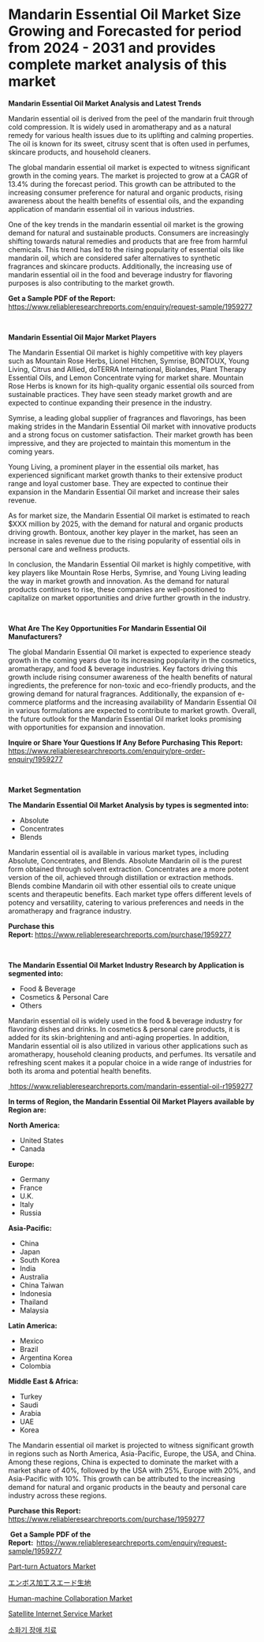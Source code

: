 <p><h1>Mandarin Essential Oil Market Size Growing and Forecasted for period from 2024 - 2031 and provides complete market analysis of this market</h1></p><p><strong>Mandarin Essential Oil Market Analysis and Latest Trends</strong></p>
<p><p>Mandarin essential oil is derived from the peel of the mandarin fruit through cold compression. It is widely used in aromatherapy and as a natural remedy for various health issues due to its uplifting and calming properties. The oil is known for its sweet, citrusy scent that is often used in perfumes, skincare products, and household cleaners.</p><p>The global mandarin essential oil market is expected to witness significant growth in the coming years. The market is projected to grow at a CAGR of 13.4% during the forecast period. This growth can be attributed to the increasing consumer preference for natural and organic products, rising awareness about the health benefits of essential oils, and the expanding application of mandarin essential oil in various industries.</p><p>One of the key trends in the mandarin essential oil market is the growing demand for natural and sustainable products. Consumers are increasingly shifting towards natural remedies and products that are free from harmful chemicals. This trend has led to the rising popularity of essential oils like mandarin oil, which are considered safer alternatives to synthetic fragrances and skincare products. Additionally, the increasing use of mandarin essential oil in the food and beverage industry for flavoring purposes is also contributing to the market growth.</p></p>
<p><strong>Get a Sample PDF of the Report:&nbsp;</strong> <a href="https://www.reliableresearchreports.com/enquiry/request-sample/1959277">https://www.reliableresearchreports.com/enquiry/request-sample/1959277</a></p>
<p>&nbsp;</p>
<p><strong>Mandarin Essential Oil Major Market Players</strong></p>
<p><p>The Mandarin Essential Oil market is highly competitive with key players such as Mountain Rose Herbs, Lionel Hitchen, Symrise, BONTOUX, Young Living, Citrus and Allied, doTERRA International, Biolandes, Plant Therapy Essential Oils, and Lemon Concentrate vying for market share. Mountain Rose Herbs is known for its high-quality organic essential oils sourced from sustainable practices. They have seen steady market growth and are expected to continue expanding their presence in the industry.</p><p>Symrise, a leading global supplier of fragrances and flavorings, has been making strides in the Mandarin Essential Oil market with innovative products and a strong focus on customer satisfaction. Their market growth has been impressive, and they are projected to maintain this momentum in the coming years.</p><p>Young Living, a prominent player in the essential oils market, has experienced significant market growth thanks to their extensive product range and loyal customer base. They are expected to continue their expansion in the Mandarin Essential Oil market and increase their sales revenue.</p><p>As for market size, the Mandarin Essential Oil market is estimated to reach $XXX million by 2025, with the demand for natural and organic products driving growth. Bontoux, another key player in the market, has seen an increase in sales revenue due to the rising popularity of essential oils in personal care and wellness products.</p><p>In conclusion, the Mandarin Essential Oil market is highly competitive, with key players like Mountain Rose Herbs, Symrise, and Young Living leading the way in market growth and innovation. As the demand for natural products continues to rise, these companies are well-positioned to capitalize on market opportunities and drive further growth in the industry.</p></p>
<p>&nbsp;</p>
<p><strong>What Are The Key Opportunities For Mandarin Essential Oil Manufacturers?</strong></p>
<p><p>The global Mandarin Essential Oil market is expected to experience steady growth in the coming years due to its increasing popularity in the cosmetics, aromatherapy, and food & beverage industries. Key factors driving this growth include rising consumer awareness of the health benefits of natural ingredients, the preference for non-toxic and eco-friendly products, and the growing demand for natural fragrances. Additionally, the expansion of e-commerce platforms and the increasing availability of Mandarin Essential Oil in various formulations are expected to contribute to market growth. Overall, the future outlook for the Mandarin Essential Oil market looks promising with opportunities for expansion and innovation.</p></p>
<p><strong>Inquire or Share Your Questions If Any Before Purchasing This Report:</strong> <a href="https://www.reliableresearchreports.com/enquiry/pre-order-enquiry/1959277">https://www.reliableresearchreports.com/enquiry/pre-order-enquiry/1959277</a></p>
<p>&nbsp;</p>
<p><strong>Market Segmentation</strong></p>
<p><strong>The Mandarin Essential Oil Market Analysis by types is segmented into:</strong></p>
<p><ul><li>Absolute</li><li>Concentrates</li><li>Blends</li></ul></p>
<p><p>Mandarin essential oil is available in various market types, including Absolute, Concentrates, and Blends. Absolute Mandarin oil is the purest form obtained through solvent extraction. Concentrates are a more potent version of the oil, achieved through distillation or extraction methods. Blends combine Mandarin oil with other essential oils to create unique scents and therapeutic benefits. Each market type offers different levels of potency and versatility, catering to various preferences and needs in the aromatherapy and fragrance industry.</p></p>
<p><strong>Purchase this Report:&nbsp;</strong><a href="https://www.reliableresearchreports.com/purchase/1959277">https://www.reliableresearchreports.com/purchase/1959277</a></p>
<p>&nbsp;</p>
<p><strong>The Mandarin Essential Oil Market Industry Research by Application is segmented into:</strong></p>
<p><ul><li>Food & Beverage</li><li>Cosmetics & Personal Care</li><li>Others</li></ul></p>
<p><p>Mandarin essential oil is widely used in the food & beverage industry for flavoring dishes and drinks. In cosmetics & personal care products, it is added for its skin-brightening and anti-aging properties. In addition, Mandarin essential oil is also utilized in various other applications such as aromatherapy, household cleaning products, and perfumes. Its versatile and refreshing scent makes it a popular choice in a wide range of industries for both its aroma and potential health benefits.</p></p>
<p><a href="https://www.reliableresearchreports.com/mandarin-essential-oil-r1959277">&nbsp;https://www.reliableresearchreports.com/mandarin-essential-oil-r1959277</a></p>
<p><strong>In terms of Region, the Mandarin Essential Oil Market Players available by Region are:</strong></p>
<p>
    <p> <strong> North America: </strong>
        <ul>
            <li>United States</li>
            <li>Canada</li>
        </ul>
        </p> 
    <p> <strong> Europe: </strong>
        <ul>
            <li>Germany</li>
            <li>France</li>
            <li>U.K.</li>
            <li>Italy</li>
            <li>Russia</li>
        </ul>
        </p> 
    <p> <strong> Asia-Pacific: </strong>
        <ul>
            <li>China</li>
            <li>Japan</li>
            <li>South Korea</li>
            <li>India</li>
            <li>Australia</li>
            <li>China Taiwan</li>
            <li>Indonesia</li>
            <li>Thailand</li>
            <li>Malaysia</li>
        </ul>
        </p> 
    <p> <strong> Latin America: </strong>
        <ul>
            <li>Mexico</li>
            <li>Brazil</li>
            <li>Argentina Korea</li>
            <li>Colombia</li>
        </ul>
        </p> 
    <p> <strong> Middle East & Africa: </strong>
        <ul>
            <li>Turkey</li>
            <li>Saudi</li>
            <li>Arabia</li>
            <li>UAE</li>
            <li>Korea</li>
        </ul>
    </p>
    </p>
<p><p>The Mandarin essential oil market is projected to witness significant growth in regions such as North America, Asia-Pacific, Europe, the USA, and China. Among these regions, China is expected to dominate the market with a market share of 40%, followed by the USA with 25%, Europe with 20%, and Asia-Pacific with 10%. This growth can be attributed to the increasing demand for natural and organic products in the beauty and personal care industry across these regions.</p></p>
<p><strong>Purchase this Report: </strong><a href="https://www.reliableresearchreports.com/purchase/1959277">https://www.reliableresearchreports.com/purchase/1959277</a></p>
<p>&nbsp;<strong>Get a Sample PDF of the Report:&nbsp;&nbsp;</strong><a href="https://www.reliableresearchreports.com/enquiry/request-sample/1959277">https://www.reliableresearchreports.com/enquiry/request-sample/1959277</a></p>
<p><strong></strong></p>
<p><p><a href="https://issuu.com/reportprime-2/docs/part-turn-actuators-market-size-2030.pptx">Part-turn Actuators Market</a></p><p><a href="https://medium.com/@jewelardner5656/%E3%82%A8%E3%83%B3%E3%83%9C%E3%82%B9%E5%8A%A0%E5%B7%A5%E3%81%95%E3%82%8C%E3%81%9F%E3%82%B9%E3%82%A8%E3%83%BC%E3%83%89%E7%94%9F%E5%9C%B0%E3%81%AE%E5%B8%82%E5%A0%B4%E8%A6%8F%E6%A8%A1%E3%81%AF-%E4%B8%96%E7%95%8C%E3%81%AE%E7%94%A3%E6%A5%AD%E3%81%A7%E6%9C%80%E9%81%A9%E3%81%AA%E3%83%9E%E3%83%BC%E3%82%B1%E3%83%86%E3%82%A3%E3%83%B3%E3%82%B0%E3%83%81%E3%83%A3%E3%83%B3%E3%83%8D%E3%83%AB%E3%82%92%E6%98%8E%E3%82%89%E3%81%8B%E3%81%AB%E3%81%97%E3%81%BE%E3%81%99-6e21711e2242">エンボス加工スエード生地</a></p><p><a href="https://github.com/ajiariaa/Market-Research-Report-List-1/blob/main/human-machine-collaboration-market.md">Human-machine Collaboration Market</a></p><p><a href="https://github.com/niyotibauri9/Market-Research-Report-List-1/blob/main/satellite-internet-service-market.md">Satellite Internet Service Market</a></p><p><a href="https://medium.com/@frankfurter67567/%EC%86%8C%ED%99%94%EB%B6%88%EB%9F%89-%EC%B9%98%EB%A3%8C-%EC%8B%9C%EC%9E%A5-%EC%A0%84%EB%A7%9D-%EC%82%B0%EC%97%85-%EA%B0%9C%EC%9A%94-%EB%B0%8F-%EC%98%88%EC%B8%A1-2024%EB%85%84%EB%B6%80%ED%84%B0-2031%EB%85%84-a68a39fb1753">소화기 장애 치료</a></p></p>